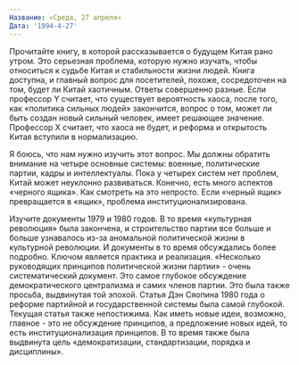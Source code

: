 ```yaml
---
Название: «Среда, 27 апреля»
Дата: '1994-4-27'
---
```


Прочитайте книгу, в которой рассказывается о будущем Китая рано утром. Это серьезная проблема, которую нужно изучать, чтобы относиться к судьбе Китая и стабильности жизни людей. Книга доступна, и главный вопрос для посетителей, похоже, сосредоточен на том, будет ли Китай хаотичным. Ответы совершенно разные. Если профессор Y считает, что существует вероятность хаоса, после того, как «политика сильных людей» закончится, вопрос о том, может ли быть создан новый сильный человек, имеет решающее значение. Профессор Х считает, что хаоса не будет, и реформа и открытость Китая вступили в нормализацию.

Я боюсь, что нам нужно изучить этот вопрос. Мы должны обратить внимание на четыре основные системы: военные, политические партии, кадры и интеллектуалы. Пока у четырех систем нет проблем, Китай может неуклонно развиваться. Конечно, есть много аспектов «черного ящика». Как смотреть на это непросто. Если «черный ящик» превращается в «ящик», проблема институционализирована.

Изучите документы 1979 и 1980 годов. В то время «культурная революция» была закончена, и строительство партии все больше и больше узнавалось из-за аномальной политической жизни в культурной революции. И документы в то время обсуждались более подробно. Ключом является практика и реализация. «Несколько руководящих принципов политической жизни партии» - очень систематический документ. Это самое глубокое обсуждение демократического централизма и самих членов партии. Это была также просьба, выдвинутая той эпохой. Статья Дэн Сяопина 1980 года о реформе партийной и государственной системы была самой глубокой. Текущая статья также непостижима. Как иметь новые идеи, возможно, главное - это не обсуждение принципов, а предложение новых идей, то есть институционализация принципов. В то время также была выдвинута цель «демократизации, стандартизации, порядка и дисциплины».

